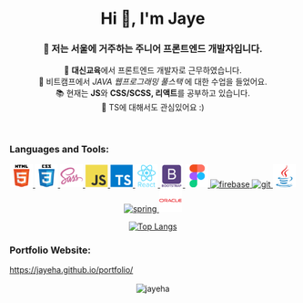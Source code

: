 <h1 align="center">Hi 👋, I'm Jaye</h1>
<h3 align="center">🐣 저는 서울에 거주하는 주니어 프론트엔드 개발자입니다.</h3>
<p align="center">
    💼 <strong>대신교육</strong>에서 프론트엔드 개발자로 근무하였습니다.
    <br>
    🏫 비트캠프에서 <em>JAVA 웹프로그래밍 풀스택</em> 에 대한 수업을 들었어요.
    <br>
    📚 현재는 <strong>JS</strong>와 <strong>CSS/SCSS, 리액트</strong>를 공부하고 있습니다.
    <br>
    🌱 TS에 대해서도 관심있어요 :)
</p>

<br>

<h3 align="left">Languages and Tools:</h3>
<p align="center">
    <a href="https://www.w3.org/html/" target="_blank"> <img src="https://raw.githubusercontent.com/devicons/devicon/master/icons/html5/html5-original-wordmark.svg" alt="html5" width="40" height="40"/> </a>
    <a href="https://www.w3schools.com/css/" target="_blank"> <img src="https://raw.githubusercontent.com/devicons/devicon/master/icons/css3/css3-original-wordmark.svg" alt="css3" width="40" height="40"/> </a>
    <a href="https://sass-lang.com" target="_blank"> <img src="https://raw.githubusercontent.com/devicons/devicon/master/icons/sass/sass-original.svg" alt="sass" width="40" height="40"/> </a> 
    <a href="https://developer.mozilla.org/en-US/docs/Web/JavaScript" target="_blank"> <img src="https://raw.githubusercontent.com/devicons/devicon/master/icons/javascript/javascript-original.svg" alt="javascript" width="40" height="40"/> </a> 
    <a href="https://www.typescriptlang.org/" target="_blank"> <img src="https://raw.githubusercontent.com/devicons/devicon/master/icons/typescript/typescript-original.svg" alt="typescript" width="40" height="40"/> </a> 
    <a href="https://reactjs.org/" target="_blank"> <img src="https://raw.githubusercontent.com/devicons/devicon/master/icons/react/react-original-wordmark.svg" alt="react" width="40" height="40"/> </a> 
    <a href="https://getbootstrap.com" target="_blank"> <img src="https://raw.githubusercontent.com/devicons/devicon/master/icons/bootstrap/bootstrap-plain-wordmark.svg" alt="bootstrap" width="40" height="40"/> </a>
    <a href="/" target="_blank"> <img src="https://raw.githubusercontent.com/devicons/devicon/master/icons/figma/figma-original.svg" alt="figma" width="40" height="40"/> </a>
    <a href="https://firebase.google.com/" target="_blank"> <img src="https://www.vectorlogo.zone/logos/firebase/firebase-icon.svg" alt="firebase" width="40" height="40"/> </a>
    <a href="https://git-scm.com/" target="_blank"> <img src="https://www.vectorlogo.zone/logos/git-scm/git-scm-icon.svg" alt="git" width="40" height="40"/> </a>
    <a href="https://www.java.com" target="_blank"> <img src="https://raw.githubusercontent.com/devicons/devicon/master/icons/java/java-original.svg" alt="java" width="40" height="40"/> </a> 
    <a href="https://spring.io/" target="_blank"> <img src="https://www.vectorlogo.zone/logos/springio/springio-icon.svg" alt="spring" width="40" height="40"/> </a> 
    <a href="https://www.oracle.com/" target="_blank"> <img src="https://raw.githubusercontent.com/devicons/devicon/master/icons/oracle/oracle-original.svg" alt="oracle" width="40" height="40"/> </a> 
</p>

<div align="center">
    
[![Top Langs](https://github-readme-stats.vercel.app/api/top-langs/?username=jayeha&layout=compact)](https://github.com/jayeha/github-readme-stats)
    
</div>




<h3>Portfolio Website:</h3>
<a href="https://jayeha.github.io/portfolio/">https://jayeha.github.io/portfolio/</a>

<br>
<p align="center"><img align="center" src="https://github-readme-streak-stats.herokuapp.com/?user=jayeha&" alt="jayeha" /></p>


